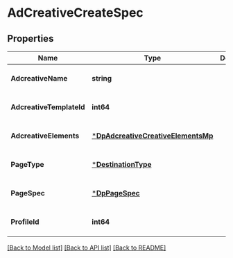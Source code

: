 # AdCreativeCreateSpec

## Properties
Name | Type | Description | Notes
------------ | ------------- | ------------- | -------------
**AdcreativeName** | **string** |  | [optional] [default to null]
**AdcreativeTemplateId** | **int64** |  | [optional] [default to null]
**AdcreativeElements** | [***DpAdcreativeCreativeElementsMp**](dp_adcreative_creative_elements_mp.md) |  | [optional] [default to null]
**PageType** | [***DestinationType**](DestinationType.md) |  | [optional] [default to null]
**PageSpec** | [***DpPageSpec**](dp_page_spec.md) |  | [optional] [default to null]
**ProfileId** | **int64** |  | [optional] [default to null]

[[Back to Model list]](../README.md#documentation-for-models) [[Back to API list]](../README.md#documentation-for-api-endpoints) [[Back to README]](../README.md)


